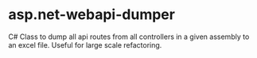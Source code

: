 # asp.net-webapi-dumper
C# Class to dump all api routes from all controllers in a given assembly to an excel file. Useful for large scale refactoring.
